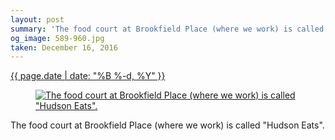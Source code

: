 ```yaml
---
layout: post
summary: 'The food court at Brookfield Place (where we work) is called &quot;Hudson Eats&quot;.'
og_image: 589-960.jpg
taken: December 16, 2016
---
```


<div class="post">
 <time>
  <a href="/589">
   {{ page.date | date: "%B %-d, %Y" }}
  </a>
 </time>
 <a href="/589">
  <figure data-taken="12/16/2016">
   <img alt='The food court at Brookfield Place (where we work) is called "Hudson Eats".' sizes="(min-width: 700px) 50vw, calc(100vw - 2rem)" src="{{ site.assets_url }}/589-480.jpg" srcset="{{ site.assets_url }}/589-240.jpg 240w, {{ site.assets_url }}/589-480.jpg 480w, {{ site.assets_url }}/589-720.jpg 720w, {{ site.assets_url }}/589-960.jpg 960w"/>
  </figure>
 </a>
 <span>
  The food court at Brookfield Place (where we work) is called "Hudson Eats".
 </span>
</div>
